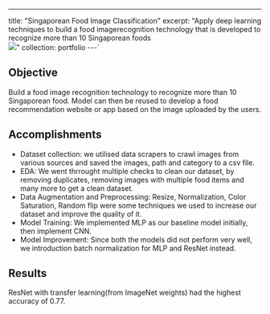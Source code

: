 ---
title: "Singaporean Food Image Classification"
excerpt: "Apply deep learning techniques to build a food imagerecognition technology that is developed to recognize more than 10 Singaporean foods<br/><img src='/images/food_classification_2.png'>"
collection: portfolio
---`

## Objective
Build a food image recognition technology to recognize more than 10 Singaporean food. Model can then be reused to develop a food recommendation website or app based on the image uploaded by the users.
## Accomplishments 
* Dataset collection: we utilised data scrapers to crawl images from various sources and saved the images, path and category to a csv file. 
* EDA: We went thrrought multiple checks to clean our dataset, by removing duplicates, removing images with multiple food items and many more to get a clean dataset. 
* Data Augmentation and Preprocessing: Resize, Normalization, Color Saturation, Random flip were some techniques we used to increase our dataset and improve the quality of it. 
* Model Training: We implemented MLP as our baseline model initially, then implement CNN. 
* Model Improvement: Since both the models did not perform very well, we introduction batch normalization for MLP and ResNet instead. 

## Results
ResNet with transfer learning(from ImageNet weights) had the highest accuracy of 0.77. 